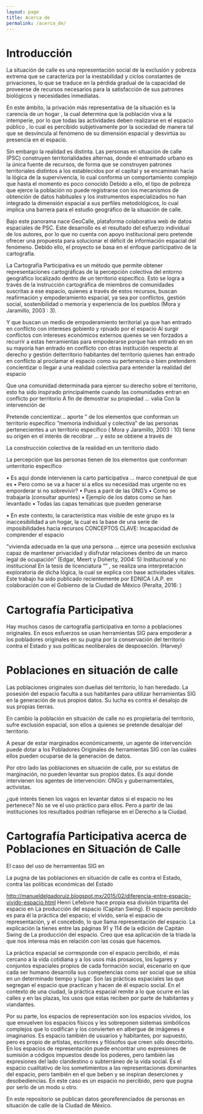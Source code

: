 ```yaml
---
layout: page
title: Acerca de
permalink: /acerca_de/
---
```

# Introducción
La situación de calle es una representación social de la exclusión y pobreza extrema que se caracteriza por la inestabilidad y ciclos constantes de privaciones, lo que se traduce en la pérdida gradual de la capacidad de proveerse de recursos necesarios para la satisfacción de sus patrones biológicos y necesidades inmediatas.

En este ámbito, la privación más representativa de la situación es la carencia de un hogar , la cual determina que la población viva a la intemperie, por lo que todas las actividades deben realizarse en el espacio público , lo cual es percibido subjetivamente por la sociedad de manera tal que se desvincula al fenómeno de su dimensión espacial y desvirtúa su presencia en el espacio.

Sin embargo la realidad es distinta. Las personas en situación de calle (PSC) construyen territorialidades alternas, donde el entramado urbano es la única fuente de recursos, de forma que se construyen patrones territoriales distintos a los establecidos por el capital y se encaminan hacia la lógica de la supervivencia, lo cual conforma un comportamiento complejo que hasta el momento es poco conocido 
Debido a ello, el tipo de pobreza que ejerce la población no puede registrarse con los mecanismos de obtención de datos habituales y los instrumentos especializados no han integrado la dimensión espacial a sus perfiles metodológicos, lo cual implica una barrera para el estudio geográfico de la situación de calle.

Bajo este panorama nace GeoCalle, plataforma colaborativa web de datos espaciales de PSC. Este desarrollo es el resultado del esfuerzo individual de los autores, por lo que no cuenta con apoyo institucional pero pretende ofrecer una propuesta para solucionar el déficit de información espacial del fenómeno. Debido ello, el proyecto se basa en el enfoque participativo de la cartografía.

La Cartografía Participativa es un método que permite obtener representaciones cartográficas de la percepción colectiva del entorno geográfico localizado dentro de un territorio específico. Esto se logra a través de la instrucción cartográfica de miembros de comunidades suscritas a ese espacio, quienes a través de estos recursos, buscan reafirmación y empoderamiento espacial, ya sea por conflictos, gestión social, sostenibilidad o memoria y experiencia de los pueblos (Mora y Jaramillo, 2003 : 3).

Y que buscan un medio de empoderamiento territorial ya que han entrado en conflicto con intereses gobiento y rpivado por el espacio
Al surgir conflictos con intereses económicos externos
quenes se ven forzados a recurrir a estas herramientas para empoderarse porque han entrado en 
en su mayoría han entrado en conflicto con otras institución respecto al derecho y gestión delterritorio
habitantes del  territorio quienes han entrado en conflicto al proclamar el espacio como su pertenencia
o bien pretendern concientizar o llegar a una realidad colectiva para entender la realidad del espacio

Que una comunidad determinada para ejercer su derecho sobre el territorio, esto ha sido inspirado principalmente cuando las comunidades entran en conflicto por territorio
A fin de demostrar su propiedad … valia
Con la intervención de 

Pretende concientizar…
aporte
” de los elementos que conforman un territorio específico
“memoria individual y colectiva” de las personas pertenecientes a un territorio específico ( Mora y Jaramillo, 2003 : 10)
tiene su origen en el interés de recobrar … y esto se obtiene a través de  

La construcción colectiva de la realidad en un territorio dado 

La percepción que las personas tienen de los elementos que conforman unterritorio específico


•	Es aquí donde intervienen la carto participativa … marco conetpual de que es
•	Pero como se va a hacer si a ellos su necesidad mas urgente no es emporderar si no sobrevivir? 
•	Pues a parit de las ONG’s
•	Como se trabajaría (consultar apuntes)
•	Ejemplo de los datos como se han levantado
•	Todas las capas tematicas que pueden generarse

•	En este contexto, la característica mas visible de este grupo es la inaccesibilidad a un hogar, la cual es la base de una serie de imposibilidades hacia recursos
CONCEPTOS CLAVE: Incapacidad de comprender el espacio

  “vivienda adecuada en la que una persona … ejerce una posesión exclusiva capaz de mantener privacidad y disfrutar relaciones dentro de un marco legal de ocupación” (Edgar, Meert y Doherty, 2004: 5)
 Institucional y no institucional
  En la tesis de licenciatura “” , se realiza una interpretación exploratoria de dicha lógica, la cual se explica con base actividades vitales. Este trabajo ha sido publicado recientemente por EDNICA I.A.P. en colaboración con el Gobierno de la Ciudad de México (Peralta, 2016: )

# Cartografía Participativa

Hay muchos casos de cartografía participativa en torno a poblaciones
originales. En esos esfuerzos se usan herramientas SIG para empoderar
a los pobladores originales en su pugna por la conservación del
territorio contra el Estado y sus políticas neoliberales de
desposeción. (Harvey)


# Poblaciones en situación de calle

Las poblaciones originales son dueñas del territorio, lo han
heredado. La posesión del espacio faculta a sus habitantes para
utilizar herramientas SIG en la generación de sus propios datos. Su
lucha es contra el desalojo de sus propias tierras.

En cambio la población en situación de calle no es propietaria del
territorio, sufre exclusión espacial, son ellos a quienes se pretende
desalojar del territorio.

A pesar de estar marginados económicamente, un agente de intervención
puede dotar a los Pobladores Originales de herramientas SIG con las
cuáles ellos pueden ocuparse de la generación de datos.

Por otro lado las poblaciones en situación de calle, por su estatus de
marginación, no pueden levantar sus propios datos. Es aquí donde
intervienen los agentes de intervención: ONGs y gubernamentales,
activistas.

¿qué interés tienen los vagos en levantar datos si el espacio no les
pertenece? No se ve el uso práctico para ellos. Pero a partir de las
instituciones los resultados podrían reflejarse en el Derecho a la
Ciudad.

# Cartografía Participativa acerca de Poblaciones en Situación de Calle

El caso del uso de herramientas SIG en 

La pugna de las poblaciones en situación de calle es contra el Estado,
contra las políticas económicas del Estado



http://manueldelgadoruiz.blogspot.mx/2015/02/diferencia-entre-espacio-vivido-espacio.html
Henri Lefebvre hace propia esa división tripartita del espacio en La producción del espacio (Capitan Swing). El espacio percibido es para él la práctica del espacio; el vivido, sería el espacio de representación, y el concebido, lo que llama representación del espacio. La explicación la tienes entre las páginas 91 y 114 de la edición de Capitán Swing de La producción del espacio. Creo que esa aplicación de la triada la que nos interesa más en relación con las cosas que hacemos.

La práctica espacial se corresponde con el espacio percibido, el más cercano a la vida cotidiana y a los usos más prosaicos, los lugares y conjuntos espaciales propios de cada formación social, escenario en que cada ser humano desarrolla sus competencias como ser social que se sitúa en un determinado tiempo y lugar. Son las prácticas espaciales las que segregan el espacio que practican y hacen de él espacio social. En el contexto de una ciudad, la práctica espacial remite a lo que ocurre en las calles y en las plazas, los usos que estas reciben por parte de habitantes y viandantes.

Por su parte, los espacios de representación son los espacios vividos, los que envuelven los espacios físicos y les sobreponen sistemas simbólicos complejos que lo codifican y los convierten en albergue de imágenes e imaginarios. Es espacio también de usuarios y habitantes, por supuesto, pero es propio de artistas, escritores y filósofos que creen sólo describirlo. En los espacios de representación puede encontrar uno expresiones de sumisión a códigos impuestos desde los poderes, pero también las expresiones del lado clandestino o subterráneo de la vida social. Es el espacio cualitativo de los sometimientos a las representaciones dominantes del espacio, pero también en el que beben y se inspiran deserciones y desobediencias. En este caso es un espacio no percibido, pero que pugna por serlo de un modo u otro.





En este repositorio se publican datos georeferenciados de personas en
situación de calle de la Ciudad de México.

